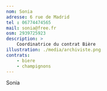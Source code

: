 ```yaml
---
nom: Sonia
adresse: 6 rue de Madrid
tel : 06774474565
mail: sonia@free.fr
osm: 2939725923
description: >
    Coordinatrice du contrat Bière
illustration: ./media/archiviste.png
contrats:
    - biere
    - champignons
---
```


Sonia